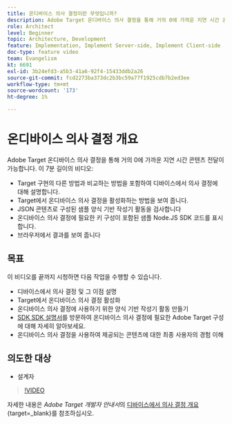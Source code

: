 ```yaml
---
title: 온디바이스 의사 결정이란 무엇입니까?
description: Adobe Target 온디바이스 의사 결정을 통해 거의 0에 가까운 지연 시간 콘텐츠 전달이 가능합니다. 온디바이스 의사 결정 및 활성화 방법에 대해 알아보려면 이 비디오를 시청하십시오.
role: Architect
level: Beginner
topic: Architecture, Development
feature: Implementation, Implement Server-side, Implement Client-side
doc-type: feature video
team: Evangelism
kt: 6691
exl-id: 3b24efd3-a5b3-41a6-92f4-15433ddb2a26
source-git-commit: fcd2273ba373dc2b3bc59a77f1925cdb7b2ed3ee
workflow-type: tm+mt
source-wordcount: '173'
ht-degree: 1%

---
```


# 온디바이스 의사 결정 개요

Adobe Target 온디바이스 의사 결정을 통해 거의 0에 가까운 지연 시간 콘텐츠 전달이 가능합니다. 이 7분 길이의 비디오:

* Target 구현의 다른 방법과 비교하는 방법을 포함하여 디바이스에서 의사 결정에 대해 설명합니다.
* Target에서 온디바이스 의사 결정을 활성화하는 방법을 보여 줍니다.
* JSON 콘텐츠로 구성된 샘플 양식 기반 작성기 활동을 검사합니다
* 온디바이스 의사 결정에 필요한 키 구성이 포함된 샘플 Node.JS SDK 코드를 표시합니다.
* 브라우저에서 결과를 보여 줍니다

## 목표

이 비디오를 끝까지 시청하면 다음 작업을 수행할 수 있습니다.

* 디바이스에서 의사 결정 및 그 이점 설명
* Target에서 온디바이스 의사 결정 활성화
* 온디바이스 의사 결정에 사용하기 위한 양식 기반 작성기 활동 만들기
* [SDK SDK 설명서](https://experienceleague.adobe.com/ko/docs/target-dev/developer/server-side/on-device-decisioning/overview)를 방문하여 온디바이스 의사 결정에 필요한 Adobe Target 구성에 대해 자세히 알아보세요.
* 온디바이스 의사 결정을 사용하여 제공되는 콘텐츠에 대한 최종 사용자의 경험 이해

## 의도한 대상

* 설계자

>[!VIDEO](https://video.tv.adobe.com/v/329032/?quality=12)

자세한 내용은 *Adobe Target 개발자 안내서*&#x200B;의 [디바이스에서 의사 결정 개요](https://experienceleague.adobe.com/docs/target-dev/developer/server-side/on-device-decisioning/overview.html?lang=ko-KR){target=_blank}를 참조하십시오.
